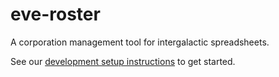 # eve-roster

A corporation management tool for intergalactic spreadsheets.

See our [development setup instructions](https://github.com/7sempra/eve-roster/wiki/Development-Setup) to get started.
